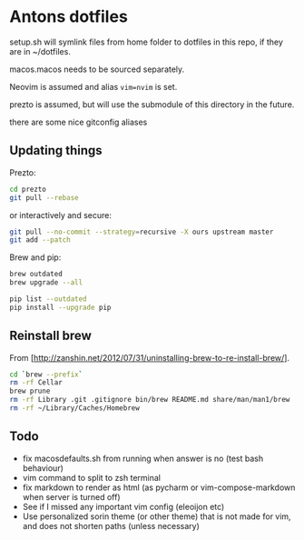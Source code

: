 # Antons dotfiles

setup.sh will symlink files from home folder to dotfiles in this repo, if they are in ~/dotfiles.

macos.macos needs to be sourced separately.

Neovim is assumed and alias `vim=nvim` is set.

prezto is assumed, but will use the submodule of this directory in the future.

there are some nice gitconfig aliases

## Updating things

Prezto: 

```bash
cd prezto
git pull --rebase 
```
or interactively and secure:
```bash
git pull --no-commit --strategy=recursive -X ours upstream master
git add --patch
```

Brew and pip:
```bash
brew outdated
brew upgrade --all
```


```bash
pip list --outdated
pip install --upgrade pip
```

## Reinstall brew

From [http://zanshin.net/2012/07/31/uninstalling-brew-to-re-install-brew/].

```bash
cd `brew --prefix`
rm -rf Cellar
brew prune
rm -rf Library .git .gitignore bin/brew README.md share/man/man1/brew
rm -rf ~/Library/Caches/Homebrew
```

## Todo
- fix macosdefaults.sh from running when answer is no (test bash behaviour)
- vim command to split to zsh terminal
- fix markdown to render as html (as pycharm or vim-compose-markdown when server
is turned off)
- See if I missed any important vim config (eleoijon etc)
- Use personalized sorin theme (or other theme) that is not made for vim, and
does not shorten paths (unless necessary)
